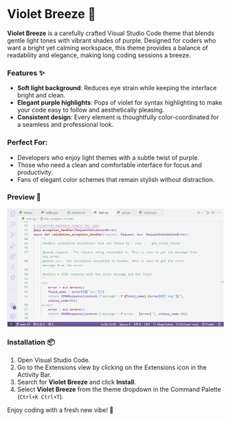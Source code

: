 # Violet Breeze 🌸

**Violet Breeze** is a carefully crafted Visual Studio Code theme that blends gentle light tones with vibrant shades of purple. Designed for coders who want a bright yet calming workspace, this theme provides a balance of readability and elegance, making long coding sessions a breeze.

### Features ✨

- **Soft light background**: Reduces eye strain while keeping the interface bright and clean.
- **Elegant purple highlights**: Pops of violet for syntax highlighting to make your code easy to follow and aesthetically pleasing.
- **Consistent design**: Every element is thoughtfully color-coordinated for a seamless and professional look.

### Perfect For:
- Developers who enjoy light themes with a subtle twist of purple.
- Those who need a clean and comfortable interface for focus and productivity.
- Fans of elegant color schemes that remain stylish without distraction.

### Preview 🌈
![Violet Breeze Preview](themes/image.png)  

### Installation 📦
1. Open Visual Studio Code.
2. Go to the Extensions view by clicking on the Extensions icon in the Activity Bar.
3. Search for **Violet Breeze** and click **Install**.
4. Select **Violet Breeze** from the theme dropdown in the Command Palette (`Ctrl+K Ctrl+T`).

Enjoy coding with a fresh new vibe! 🎨
